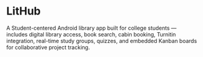 # LitHub
A Student-centered Android library app built for college students — includes digital library access, book search, cabin booking, Turnitin integration, real-time study groups, quizzes, and embedded Kanban boards for collaborative project tracking.

